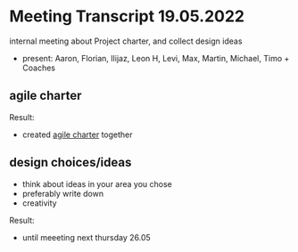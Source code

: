 # Meeting Transcript 19.05.2022

internal meeting about Project charter, and collect design ideas

- present: Aaron, Florian, Ilijaz, Leon H, Levi, Max, Martin, Michael, Timo + Coaches

## agile charter

Result:

- created [agile charter](/internal/agile-charter.md) together

## design choices/ideas

- think about ideas in your area you chose
- preferably write down
- creativity

Result:

- until meeeting next thursday 26.05
